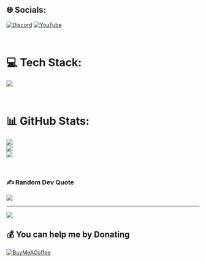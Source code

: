 
## 🌐 Socials:
[![Discord](https://img.shields.io/badge/Discord-%237289DA.svg?logo=discord&logoColor=white)](https://discord.gg/gFCtmWAcfV) [![YouTube](https://img.shields.io/badge/YouTube-%23FF0000.svg?logo=YouTube&logoColor=white)](https://youtube.com/@https://www.youtube.com/channel/UCagJYxx4l_aWuNJEHZCqPog) 

<br>

# 💻 Tech Stack:

<p>
  <a href="https://skillicons.dev">
    <img src="https://skillicons.dev/icons?i=html,css,js,react,nextjs,git,tailwind,vite,vscode,figma,kali" />
  </a>
</p>
<br>



<!--![HTML5](https://img.shields.io/badge/html5-%23E34F26.svg?style=for-the-badge&logo=html5&logoColor=white) ![CSS3](https://img.shields.io/badge/css3-%231572B6.svg?style=for-the-badge&logo=css3&logoColor=white) ![JavaScript](https://img.shields.io/badge/javascript-%23323330.svg?style=for-the-badge&logo=javascript&logoColor=%23F7DF1E) ![Git](https://img.shields.io/badge/git-%23E34F26.svg?style=for-the-badge&logo=git&logoColor=white) ![Bootstrap](https://img.shields.io/badge/bootstrap-%238511FA.svg?style=for-the-badge&logo=bootstrap&logoColor=white) ![C](https://img.shields.io/badge/Junior-%231572B6.svg?style=for-the-badge&logo=c&logoColor=white)-->



# 📊 GitHub Stats:
![](https://github-readme-stats.vercel.app/api?username=dnx01&theme=midnight-purple&hide_border=false&include_all_commits=true&count_private=true)<br/>
![](https://github-readme-streak-stats.herokuapp.com/?user=dnx01&theme=midnight-purple&hide_border=false)<br/>
![](https://github-readme-stats.vercel.app/api/top-langs/?username=dnx01&theme=midnight-purple&hide_border=false&include_all_commits=true&count_private=true&layout=compact)

<br>

### ✍️ Random Dev Quote
![](https://quotes-github-readme.vercel.app/api?type=horizontal&theme=radical)

<!--<br>

### 😂 Random Dev Meme
<img src='https://randommeme-five.vercel.app/' style="height: 400px;"/>

<br>-->

---
[![](https://visitcount.itsvg.in/api?id=dnx01&icon=2&color=6)](https://visitcount.itsvg.in)

  ## 💰 You can help me by Donating
  [![BuyMeACoffee](https://img.shields.io/badge/Buy%20Me%20a%20Coffee-ffdd00?style=for-the-badge&logo=buy-me-a-coffee&logoColor=black)](https://buymeacoffee.com/https://www.buymeacoffee.com/dnzx) 

